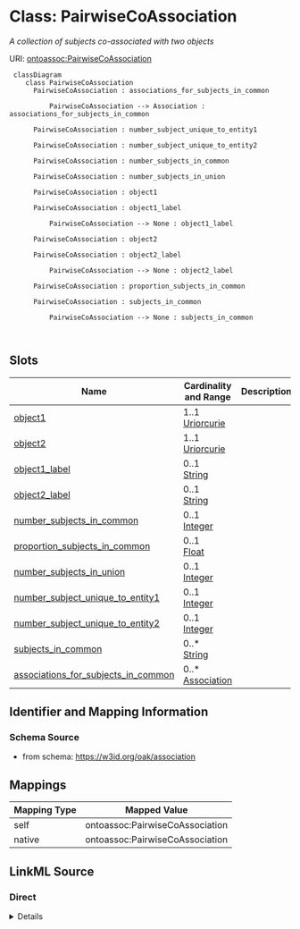 

# Class: PairwiseCoAssociation


_A collection of subjects co-associated with two objects_





URI: [ontoassoc:PairwiseCoAssociation](https://w3id.org/oak/association/PairwiseCoAssociation)




```{mermaid}
 classDiagram
    class PairwiseCoAssociation
      PairwiseCoAssociation : associations_for_subjects_in_common
        
          PairwiseCoAssociation --> Association : associations_for_subjects_in_common
        
      PairwiseCoAssociation : number_subject_unique_to_entity1
        
      PairwiseCoAssociation : number_subject_unique_to_entity2
        
      PairwiseCoAssociation : number_subjects_in_common
        
      PairwiseCoAssociation : number_subjects_in_union
        
      PairwiseCoAssociation : object1
        
      PairwiseCoAssociation : object1_label
        
          PairwiseCoAssociation --> None : object1_label
        
      PairwiseCoAssociation : object2
        
      PairwiseCoAssociation : object2_label
        
          PairwiseCoAssociation --> None : object2_label
        
      PairwiseCoAssociation : proportion_subjects_in_common
        
      PairwiseCoAssociation : subjects_in_common
        
          PairwiseCoAssociation --> None : subjects_in_common
        
      
```




<!-- no inheritance hierarchy -->


## Slots

| Name | Cardinality and Range | Description | Inheritance |
| ---  | --- | --- | --- |
| [object1](object1.md) | 1..1 <br/> [Uriorcurie](Uriorcurie.md) |  | direct |
| [object2](object2.md) | 1..1 <br/> [Uriorcurie](Uriorcurie.md) |  | direct |
| [object1_label](object1_label.md) | 0..1 <br/> [String](String.md) |  | direct |
| [object2_label](object2_label.md) | 0..1 <br/> [String](String.md) |  | direct |
| [number_subjects_in_common](number_subjects_in_common.md) | 0..1 <br/> [Integer](Integer.md) |  | direct |
| [proportion_subjects_in_common](proportion_subjects_in_common.md) | 0..1 <br/> [Float](Float.md) |  | direct |
| [number_subjects_in_union](number_subjects_in_union.md) | 0..1 <br/> [Integer](Integer.md) |  | direct |
| [number_subject_unique_to_entity1](number_subject_unique_to_entity1.md) | 0..1 <br/> [Integer](Integer.md) |  | direct |
| [number_subject_unique_to_entity2](number_subject_unique_to_entity2.md) | 0..1 <br/> [Integer](Integer.md) |  | direct |
| [subjects_in_common](subjects_in_common.md) | 0..* <br/> [String](String.md) |  | direct |
| [associations_for_subjects_in_common](associations_for_subjects_in_common.md) | 0..* <br/> [Association](Association.md) |  | direct |









## Identifier and Mapping Information







### Schema Source


* from schema: https://w3id.org/oak/association





## Mappings

| Mapping Type | Mapped Value |
| ---  | ---  |
| self | ontoassoc:PairwiseCoAssociation |
| native | ontoassoc:PairwiseCoAssociation |





## LinkML Source

<!-- TODO: investigate https://stackoverflow.com/questions/37606292/how-to-create-tabbed-code-blocks-in-mkdocs-or-sphinx -->

### Direct

<details>
```yaml
name: PairwiseCoAssociation
description: A collection of subjects co-associated with two objects
from_schema: https://w3id.org/oak/association
slots:
- object1
- object2
- object1_label
- object2_label
- number_subjects_in_common
- proportion_subjects_in_common
- number_subjects_in_union
- number_subject_unique_to_entity1
- number_subject_unique_to_entity2
- subjects_in_common
- associations_for_subjects_in_common

```
</details>

### Induced

<details>
```yaml
name: PairwiseCoAssociation
description: A collection of subjects co-associated with two objects
from_schema: https://w3id.org/oak/association
attributes:
  object1:
    name: object1
    from_schema: https://w3id.org/oak/association
    rank: 1000
    is_a: object
    alias: object1
    owner: PairwiseCoAssociation
    domain_of:
    - PairwiseCoAssociation
    range: uriorcurie
    required: true
  object2:
    name: object2
    from_schema: https://w3id.org/oak/association
    rank: 1000
    is_a: object
    alias: object2
    owner: PairwiseCoAssociation
    domain_of:
    - PairwiseCoAssociation
    range: uriorcurie
    required: true
  object1_label:
    name: object1_label
    from_schema: https://w3id.org/oak/association
    rank: 1000
    alias: object1_label
    owner: PairwiseCoAssociation
    domain_of:
    - PairwiseCoAssociation
  object2_label:
    name: object2_label
    from_schema: https://w3id.org/oak/association
    rank: 1000
    alias: object2_label
    owner: PairwiseCoAssociation
    domain_of:
    - PairwiseCoAssociation
  number_subjects_in_common:
    name: number_subjects_in_common
    from_schema: https://w3id.org/oak/association
    rank: 1000
    alias: number_subjects_in_common
    owner: PairwiseCoAssociation
    domain_of:
    - PairwiseCoAssociation
    range: integer
  proportion_subjects_in_common:
    name: proportion_subjects_in_common
    from_schema: https://w3id.org/oak/association
    rank: 1000
    alias: proportion_subjects_in_common
    owner: PairwiseCoAssociation
    domain_of:
    - PairwiseCoAssociation
    range: float
  number_subjects_in_union:
    name: number_subjects_in_union
    from_schema: https://w3id.org/oak/association
    rank: 1000
    alias: number_subjects_in_union
    owner: PairwiseCoAssociation
    domain_of:
    - PairwiseCoAssociation
    range: integer
  number_subject_unique_to_entity1:
    name: number_subject_unique_to_entity1
    from_schema: https://w3id.org/oak/association
    rank: 1000
    alias: number_subject_unique_to_entity1
    owner: PairwiseCoAssociation
    domain_of:
    - PairwiseCoAssociation
    range: integer
  number_subject_unique_to_entity2:
    name: number_subject_unique_to_entity2
    from_schema: https://w3id.org/oak/association
    rank: 1000
    alias: number_subject_unique_to_entity2
    owner: PairwiseCoAssociation
    domain_of:
    - PairwiseCoAssociation
    range: integer
  subjects_in_common:
    name: subjects_in_common
    from_schema: https://w3id.org/oak/association
    rank: 1000
    multivalued: true
    alias: subjects_in_common
    owner: PairwiseCoAssociation
    domain_of:
    - PairwiseCoAssociation
  associations_for_subjects_in_common:
    name: associations_for_subjects_in_common
    from_schema: https://w3id.org/oak/association
    rank: 1000
    multivalued: true
    alias: associations_for_subjects_in_common
    owner: PairwiseCoAssociation
    domain_of:
    - PairwiseCoAssociation
    range: Association

```
</details>